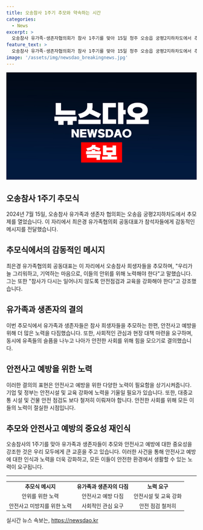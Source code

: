 ```yaml
---
title: 오송참사 1주기 추모와 약속하는 시간
categories:
  - News
excerpt: >
  오송참사 유가족·생존자협의회가 참사 1주기를 맞아 15일 청주 오송읍 궁평2지하차도에서 추모제를 개최했다. 최은경 유가족협의회 공동대표의 감회 깊은 발언이 이목을 끌었다.
feature_text: >
  오송참사 유가족·생존자협의회가 참사 1주기를 맞아 15일 청주 오송읍 궁평2지하차도에서 추모제를 개최했다. 최은경 유가족협의회 공동대표의 감회 깊은 발언이 이목을 끌었다.
image: '/assets/img/newsdao_breakingnews.jpg'
---
```


<p><img src="/assets/img/newsdao_breakingnews.jpg" alt="bookingtag 속보" /></p>

<h2>오송참사 1주기 추모식</h2>

<p data-ke-size="size16">2024년 7월 15일, 오송참사 유가족과 생존자 협의회는 오송읍 궁평2지하차도에서 추모제를 열었습니다. 이 자리에서 최은경 유가족협의회 공동대표가 참석자들에게 감동적인 메시지를 전달했습니다.</p>

<h2 data-ke-size="size26">추모식에서의 감동적인 메시지</h2>

<p data-ke-size="size16">최은경 유가족협의회 공동대표는 이 자리에서 오송참사 희생자들을 추모하며, "우리가 늘 그리워하고, 기억하는 마음으로, 이들의 안위를 위해 노력해야 한다"고 말했습니다. 그는 또한 "참사가 다시는 일어나지 않도록 안전점검과 교육을 강화해야 한다"고 강조했습니다.</p>

<h2 data-ke-size="size26">유가족과 생존자의 결의</h2>

<p data-ke-size="size16">이번 추모식에서 유가족과 생존자들은 참사 희생자들을 추모하는 한편, 안전사고 예방을 위해 더 많은 노력을 다짐했습니다. 또한, 사회적인 관심과 현장 대책 마련을 요구하며, 동시에 유족들의 슬픔을 나누고 나아가 안전한 사회를 위해 힘을 모으기로 결의했습니다.</p>

<h2 data-ke-size="size26">안전사고 예방을 위한 노력</h2>

<p data-ke-size="size16">이러한 결의의 표현은 안전사고 예방을 위한 다양한 노력이 필요함을 상기시켜줍니다. 기업 및 정부는 안전시설 및 교육 강화에 노력을 기울일 필요가 있습니다. 또한, 대중교통 시설 및 건물 안전 점검도 보다 철저히 이뤄져야 합니다. 안전한 사회를 위해 모든 이들의 노력이 절실한 시점입니다.</p>

<h2 data-ke-size="size26">추모와 안전사고 예방의 중요성 재인식</h2>

<p data-ke-size="size16">오송참사의 1주기를 맞아 유가족과 생존자들이 추모와 안전사고 예방에 대한 중요성을 강조한 것은 우리 모두에게 큰 교훈을 주고 있습니다. 이러한 사건을 통해 안전사고 예방에 대한 인식과 노력을 더욱 강화하고, 모든 이들이 안전한 환경에서 생활할 수 있는 노력이 요구됩니다.</p>

<hr>

<table>
  <tr>
    <td style="text-align: center; height: 17px;"><b>추모식 메시지</b></td>
    <td style="text-align: center; height: 17px;"><b>유가족과 생존자의 다짐</b></td>
    <td style="text-align: center; height: 17px;"><b>노력 요구</b></td>
  </tr>
  <tr>
    <td style="text-align: center;">안위를 위한 노력</td>
    <td style="text-align: center;">안전사고 예방 다짐</td>
    <td style="text-align: center;">안전시설 및 교육 강화</td>
  </tr>
  <tr>
    <td style="text-align: center;">안전사고 미방지를 위한 노력</td>
    <td style="text-align: center;">사회적인 관심 요구</td>
    <td style="text-align: center;">안전 점검 철저히</td>
  </tr>
</table>
실시간 뉴스 속보는, <a href="https://newsdao.kr" rel="dofollow">https://newsdao.kr</a>


